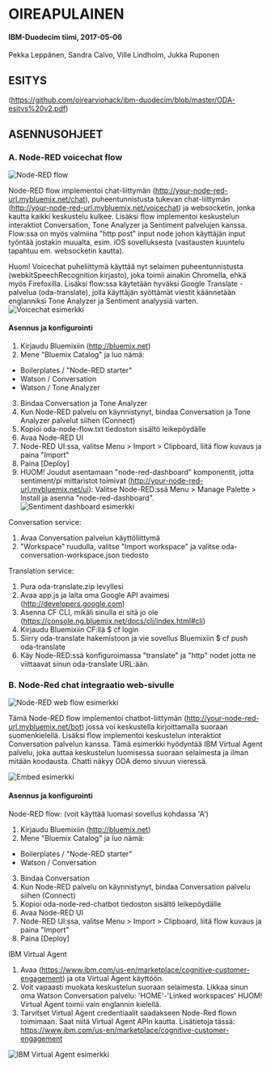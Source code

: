 # OIREAPULAINEN
#### IBM-Duodecim tiimi, 2017-05-06
Pekka Leppänen, Sandra Calvo, Ville Lindholm, Jukka Ruponen


## ESITYS
(https://github.com/oirearviohack/ibm-duodecim/blob/master/ODA-esitys%20v2.pdf)


## ASENNUSOHJEET


### A. Node-RED voicechat flow

![Node-RED flow](https://raw.githubusercontent.com/oirearviohack/ibm-duodecim/master/oda-node-flow-sample.png)

Node-RED flow implementoi chat-liittymän (http://your-node-red-url.mybluemix.net/chat), puheentunnistusta tukevan chat-liittymän (http://your-node-red-url.mybluemix.net/voicechat) ja websocketin, jonka kautta kaikki keskustelu kulkee. Lisäksi flow implementoi keskustelun interaktiot Conversation, Tone Analyzer ja Sentiment palvelujen kanssa.
Flow:ssa on myös valmiina "http post" input node johon käyttäjän input työntää jostakin muualta, esim. iOS sovelluksesta (vastausten kuuntelu tapahtuu em. websocketin kautta).

Huom! Voicechat puheliittymä käyttää nyt selaimen puheentunnistusta (webkitSpeechRecognition kirjasto), joka toimii ainakin Chromella, ehkä myös Firefoxilla. Lisäksi flow:ssa käytetään hyväksi Google Translate -palvelua (oda-translate), jolla käyttäjän syöttämät viestit käännetään englanniksi Tone Analyzer ja Sentiment analyysiä varten.
![Voicechat esimerkki](https://raw.githubusercontent.com/oirearviohack/ibm-duodecim/master/oda-voicechat-ui-sample.png)


#### Asennus ja konfigurointi
1. Kirjaudu Bluemixiin (http://bluemix.net)
2. Mene "Bluemix Catalog" ja luo nämä:
- Boilerplates / "Node-RED starter"
- Watson / Conversation
- Watson / Tone Analyzer
3. Bindaa Conversation ja Tone Analyzer
4. Kun Node-RED palvelu on käynnistynyt, bindaa Conversation ja Tone Analyzer palvelut siihen (Connect)
5. Kopioi oda-node-flow.txt tiedoston sisältö leikepöydälle
6. Avaa Node-RED UI
7. Node-RED UI:ssa, valitse Menu > Import > Clipboard, liitä flow kuvaus ja paina "Import"
8. Paina [Deploy]
9. HUOM! Joudut asentamaan "node-red-dashboard" komponentit, jotta sentiment/pi mittaristot toimivat (http://your-node-red-url.mybluemix.net/ui):
Valitse Node-RED:ssä Menu > Manage Palette > Install ja asenna "node-red-dashboard".
![Sentiment dashboard esimerkki](https://github.com/oirearviohack/ibm-duodecim/blob/master/oda-sentiment-pi-ui-sample.png?raw=true)

Conversation service:
1. Avaa Conversation palvelun käyttöliittymä
2. "Workspace" ruudulla, valitse "Import workspace" ja valitse oda-conversation-workspace.json tiedosto

Translation service:
1. Pura oda-translate.zip levyllesi
2. Avaa app.js ja laita oma Google API avaimesi (http://developers.google.com)
2. Asenna CF CLI, mikäli sinulla ei sitä jo ole (https://console.ng.bluemix.net/docs/cli/index.html#cli)
3. Kirjaudu Bluemixiin CF:llä
$ cf login
3. Siirry oda-translate hakemistoon ja vie sovellus Bluemixiin
$ cf push oda-translate
4. Käy Node-RED:ssä konfiguroimassa "translate" ja "http" nodet jotta ne viittaavat sinun oda-translate URL:ään.


### B. Node-Red chat integraatio web-sivulle

![Node-RED web flow esimerkki](https://github.com/oirearviohack/ibm-duodecim/blob/master/oda-web-node-flow-sample.png?raw=true)

Tämä Node-RED flow implementoi chatbot-liittymän (http://your-node-red-url.mybluemix.net/bot) jossa voi keskustella kirjoittamalla suoraan suomenkielellä. Lisäksi flow implementoi keskustelun interaktiot Conversation palvelun kanssa. Tämä esimerkki hyödyntää IBM Virtual Agent palvelu, joka auttaa keskustelun luomisessa suoraan selaimesta ja ilman mitään koodausta. Chatti näkyy ODA demo sivuun vieressä.

![Embed esimerkki](https://github.com/oirearviohack/ibm-duodecim/blob/master/oda-embedded-chatbot-sample.png?raw=true)

#### Asennus ja konfigurointi

Node-RED flow: (voit käyttää luomasi sovellus kohdassa 'A')
1. Kirjaudu Bluemixiin (http://bluemix.net)
2. Mene "Bluemix Catalog" ja luo nämä:
- Boilerplates / "Node-RED starter"
- Watson / Conversation
3. Bindaa Conversation
4. Kun Node-RED palvelu on käynnistynyt, bindaa Conversation palvelu siihen (Connect)
5. Kopioi oda-node-red-chatbot tiedoston sisältö leikepöydälle
6. Avaa Node-RED UI
7. Node-RED UI:ssa, valitse Menu > Import > Clipboard, liitä flow kuvaus ja paina "Import"
8. Paina [Deploy]

IBM Virtual Agent
1. Avaa (https://www.ibm.com/us-en/marketplace/cognitive-customer-engagement) ja ota Virtual Agent käyttöön. 
2. Voit vapaasti muokata keskustelun suoraan selaimesta. Likkaa sinun oma Watson Conversation palvelu: 'HOME'-'Linked workspaces' HUOM! Virtual Agent toimii vain englannin kielellä.
3. Tarvitset Virtual Agent credentiaalit saadakseen Node-Red flown toimimaan. Saat niitä Virtual Agent APIn kautta. 
Lisätietoja tässä: https://www.ibm.com/us-en/marketplace/cognitive-customer-engagement

![IBM Virtual Agent esimerkki](https://github.com/oirearviohack/ibm-duodecim/blob/master/IBM_Virtual_Agent_sample.png?raw=true)






